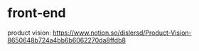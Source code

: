 # front-end

product vision: https://www.notion.so/dislersd/Product-Vision-8650648b724a4bb6b6062270da8ffdb8
